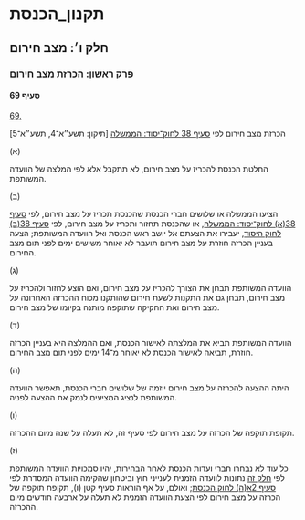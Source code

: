 # תקנון_הכנסת

## חלק ו׳: מצב חירום

### פרק ראשון: הכרזת מצב חירום

#### סעיף 69

[69.](https://he.wikisource.org/wiki/תקנון_הכנסת#s_yp_69)

הכרזת מצב חירום לפי [סעיף 38 לחוק־יסוד: הממשלה](https://he.wikisource.org/wiki/חוק-יסוד:_הממשלה#s_yp_38 "חוק-יסוד: הממשלה") [תיקון: תשע״א־4, תשע״א־5]

(א)

החלטת הכנסת להכריז על מצב חירום, לא תתקבל אלא לפי המלצה של הוועדה המשותפת.

(ב)

הציעו הממשלה או שלושים חברי הכנסת שהכנסת תכריז על מצב חירום, לפי [סעיף 38(א) לחוק־יסוד: הממשלה](https://he.wikisource.org/wiki/חוק-יסוד:_הממשלה#s_yp_38 "חוק-יסוד: הממשלה"), או שהכנסת תחזור ותכריז על מצב חירום, לפי [סעיף 38(ב) לחוק היסוד](https://he.wikisource.org/wiki/חוק-יסוד:_הממשלה#s_yp_38 "חוק-יסוד: הממשלה"),
יעבירו את הצעתם אל יושב ראש הכנסת ואל הוועדה המשותפת; הצעה בעניין הכרזה
חוזרת על מצב חירום תועבר לא יאוחר משישים ימים לפני תום מצב החירום.

(ג)

הוועדה
המשותפת תבחן את הצורך להכריז על מצב חירום, ואם הוצע לחזור ולהכריז על מצב
חירום, תבחן גם את התקנות לשעת חירום שהותקנו מכוח ההכרזה האחרונה על מצב
חירום ואת החקיקה שתוקפה מותנה בקיומו של מצב חירום.

(ד)

הוועדה
המשותפת תביא את המלצתה לאישור הכנסת, ואם ההמלצה היא בעניין הכרזה חוזרת,
תביאה לאישור הכנסת לא יאוחר מ־14 ימים לפני תום מצב החירום.

(ה)

היתה ההצעה להכרזה על מצב חירום יוזמה של שלושים חברי הכנסת, תאפשר הוועדה המשותפת לנציג המציעים לנמק את ההצעה לפניה.

(ו)

תקופת תוקפה של הכרזה על מצב חירום לפי סעיף זה, לא תעלה על שנה מיום ההכרזה.

(ז)

כל עוד לא נבחרו חברי ועדות הכנסת לאחר הבחירות, יהיו סמכויות הוועדה המשותפת לפי [חלק זה](https://he.wikisource.org/wiki/תקנון_הכנסת#hlq_w) נתונות לוועדה הזמנית לענייני חוץ וביטחון שהקימה הוועדה המסדרת לפי [סעיף 2א(ה) לחוק הכנסת](https://he.wikisource.org/wiki/חוק_הכנסת#סעיף_2א "חוק הכנסת");
ואולם, על אף הוראות סעיף קטן (ו), תקופת תוקפה של הכרזה על מצב חירום לפי
הצעת הוועדה הזמנית לא תעלה על ארבעה חודשים מיום ההכרזה.